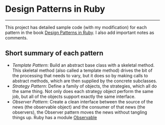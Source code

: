 # Design Patterns in Ruby
---

This project has detailed sample code (with my modification) for each pattern in the book [Design Patterns in Ruby](http://designpatternsinruby.com/). 
I also add important notes as comments. 

## Short summary of each pattern

- *Template Pattern*: Build an abstract base class with a skeletal method. This skeletal method (also called a template method) drives the bit of the processing that needs to vary, but it does so by making calls to abstract methods, which are then supplied by the concrete subclasses. 
- *Strategy Pattern*: Define a family of objects, the strategies, which all do the same thing. Not only does each strategy object perform the same job, but all of the objects support exactly the same interface.
- *Observer Pattern*: Create a clean interface between the source of the news (the observable object) and the consumer of that news (the observers), the Observer pattern moves the news without tangling things up. Ruby has a module [Observable](http://ruby-doc.org/stdlib-2.0.0/libdoc/observer/rdoc/Observable.html)
